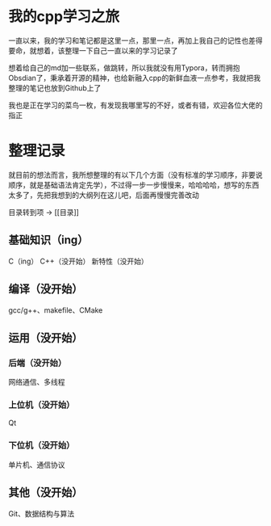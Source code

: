 # 我的cpp学习之旅

一直以来，我的学习和笔记都是这里一点，那里一点，再加上我自己的记性也差得要命，就想着，该整理一下自己一直以来的学习记录了

想着给自己的md加一些联系，做跳转，所以我就没有用Typora，转而拥抱Obsdian了，秉承着开源的精神，也给新融入cpp的新鲜血液一点参考，我就把我整理的笔记也放到Github上了

我也是正在学习的菜鸟一枚，有发现我哪里写的不好，或者有错，欢迎各位大佬的指正

# 整理记录

就目前的想法而言，我所想整理的有以下几个方面（没有标准的学习顺序，非要说顺序，就是基础语法肯定先学），不过得一步一步慢慢来，哈哈哈哈，想写的东西太多了，先把我想到的大纲列在这儿吧，后面再慢慢完善改动

目录转到项 -> [[目录]]

## 基础知识（ing）

C（ing）
C++（没开始）
新特性（没开始）

## 编译（没开始）

gcc/g++、makefile、CMake

## 运用（没开始）

### 后端（没开始）

网络通信、多线程

### 上位机（没开始）

Qt

### 下位机（没开始）

单片机、通信协议

## 其他（没开始）

Git、数据结构与算法
